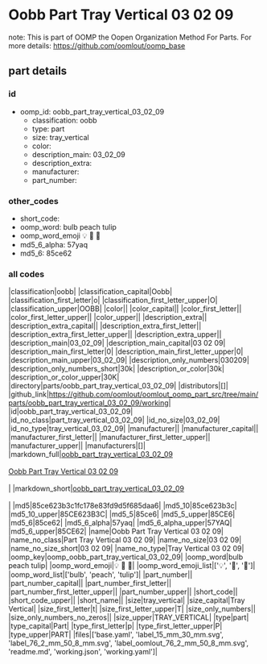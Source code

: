 # Oobb Part Tray Vertical 03 02 09  

note: This is part of OOMP the Oopen Organization Method For Parts. For more details: https://github.com/oomlout/oomp_base

##  part details





### id
* oomp_id: oobb_part_tray_vertical_03_02_09
  * classification: oobb
  * type: part
  * size: tray_vertical
  * color: 
  * description_main: 03_02_09
  * description_extra: 
  * manufacturer: 
  * part_number: 

### other_codes
* short_code: 
* oomp_word: bulb peach tulip
* oomp_word_emoji :bulb: :peach: :tulip:
* md5_6_alpha: 57yaq
* md5_6: 85ce62

### all codes 
|classification|oobb|
|classification_capital|Oobb|
|classification_first_letter|o|
|classification_first_letter_upper|O|
|classification_upper|OOBB|
|color||
|color_capital||
|color_first_letter||
|color_first_letter_upper||
|color_upper||
|description_extra||
|description_extra_capital||
|description_extra_first_letter||
|description_extra_first_letter_upper||
|description_extra_upper||
|description_main|03_02_09|
|description_main_capital|03 02 09|
|description_main_first_letter|0|
|description_main_first_letter_upper|0|
|description_main_upper|03_02_09|
|description_only_numbers|030209|
|description_only_numbers_short|30k|
|description_or_color|30k|
|description_or_color_upper|30K|
|directory|parts/oobb_part_tray_vertical_03_02_09|
|distributors|[]|
|github_link|https://github.com/oomlout/oomlout_oomp_part_src/tree/main/parts/oobb_part_tray_vertical_03_02_09/working|
|id|oobb_part_tray_vertical_03_02_09|
|id_no_class|part_tray_vertical_03_02_09|
|id_no_size|03_02_09|
|id_no_type|tray_vertical_03_02_09|
|manufacturer||
|manufacturer_capital||
|manufacturer_first_letter||
|manufacturer_first_letter_upper||
|manufacturer_upper||
|manufacturers|[]|
|markdown_full|[oobb_part_tray_vertical_03_02_09](https://github.com/oomlout/oomlout_oomp_part_src/tree/main/parts/oobb_part_tray_vertical_03_02_09/working)<br>[](https://github.com/oomlout/oomlout_oomp_part_src/tree/main/parts/oobb_part_tray_vertical_03_02_09/working)<br>[Oobb Part Tray Vertical 03 02 09](https://github.com/oomlout/oomlout_oomp_part_src/tree/main/parts/oobb_part_tray_vertical_03_02_09/working)<br><br>|
|markdown_short|[oobb_part_tray_vertical_03_02_09](https://github.com/oomlout/oomlout_oomp_part_src/tree/main/parts/oobb_part_tray_vertical_03_02_09/working)<br><br>|
|md5|85ce623b3c1fc178e83fd9d5f685daa6|
|md5_10|85ce623b3c|
|md5_10_upper|85CE623B3C|
|md5_5|85ce6|
|md5_5_upper|85CE6|
|md5_6|85ce62|
|md5_6_alpha|57yaq|
|md5_6_alpha_upper|57YAQ|
|md5_6_upper|85CE62|
|name|Oobb Part Tray Vertical 03 02 09|
|name_no_class|Part Tray Vertical 03 02 09|
|name_no_size|03 02 09|
|name_no_size_short|03 02 09|
|name_no_type|Tray Vertical 03 02 09|
|oomp_key|oomp_oobb_part_tray_vertical_03_02_09|
|oomp_word|bulb peach tulip|
|oomp_word_emoji|:bulb: :peach: :tulip:|
|oomp_word_emoji_list|[':bulb:', ':peach:', ':tulip:']|
|oomp_word_list|['bulb', 'peach', 'tulip']|
|part_number||
|part_number_capital||
|part_number_first_letter||
|part_number_first_letter_upper||
|part_number_upper||
|short_code||
|short_code_upper||
|short_name||
|size|tray_vertical|
|size_capital|Tray Vertical|
|size_first_letter|t|
|size_first_letter_upper|T|
|size_only_numbers||
|size_only_numbers_no_zeros||
|size_upper|TRAY_VERTICAL|
|type|part|
|type_capital|Part|
|type_first_letter|p|
|type_first_letter_upper|P|
|type_upper|PART|
|files|['base.yaml', 'label_15_mm_30_mm.svg', 'label_76_2_mm_50_8_mm.svg', 'label_oomlout_76_2_mm_50_8_mm.svg', 'readme.md', 'working.json', 'working.yaml']|
